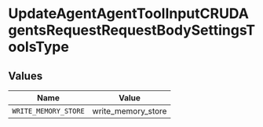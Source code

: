 # UpdateAgentAgentToolInputCRUDAgentsRequestRequestBodySettingsToolsType


## Values

| Name                 | Value                |
| -------------------- | -------------------- |
| `WRITE_MEMORY_STORE` | write_memory_store   |